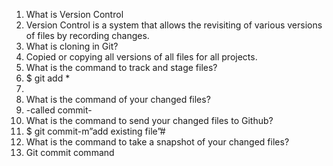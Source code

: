1.	What is Version Control	
2.	Version Control is a system that allows the revisiting of various versions of files by recording changes.
3.	What is cloning in Git?
4.	Copied or copying all versions of all files for all projects.
5.	What is the command to track and stage files?
6.	$ git add *
7.	
8.	What is the command of your changed files?
9.	-called commit-
10.	What is the command to send your changed files to Github?
11.	$ git commit-m”add existing file”#
12. What is the command to take a snapshot of your changed files?
13. Git commit command
